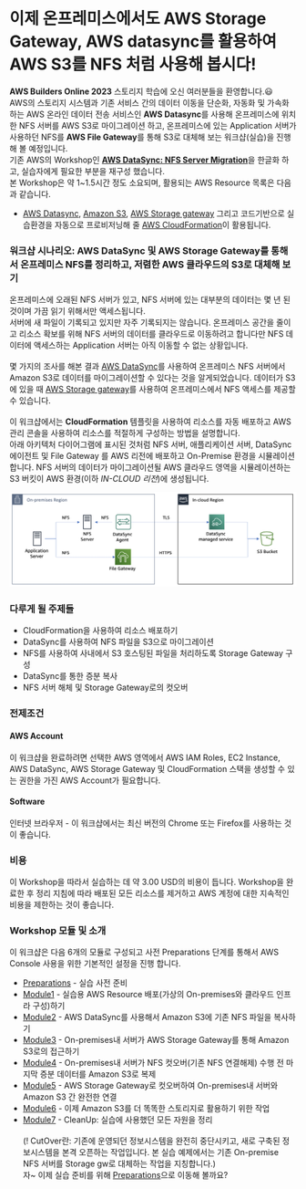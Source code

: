 # 이제 온프레미스에서도 AWS Storage Gateway, AWS datasync를 활용하여 AWS S3를 NFS 처럼 사용해 봅시다!

**AWS Builders Online 2023** 스토리지 학습에 오신 여러분들을 환영합니다.😃<br>
AWS의 스토리지 시스템과 기존 서비스 간의 데이터 이동을 단순화, 자동화 및 가속화하는 AWS 온라인 데이터 전송 서비스인 **AWS Datasync**를 사용해 온프레미스에 위치한 NFS 서버를 AWS S3로 마이그레이션 하고, 온프레미스에 있는 Application 서버가 사용하던 NFS를 **AWS File Gateway**를 통해 S3로 대체해 보는 워크샵(실습)을 진행해 볼 예정입니다.<br>
기존 AWS의 Workshop인 [**AWS DataSync: NFS Server Migration**]([https://catalog.us-east-1.prod.workshops.aws/workshops/976050cc-0606-4b23-b49f-ca7b8ac4b153/en-US/](https://catalog.workshops.aws/datasync-nfs-server-migration-with-storage-gateway/en-US))을 한글화 하고, 실습자에게 필요한 부분을 재구성 했습니다.<br>
본 Workshop은 약 1~1.5시간 정도 소요되며, 활용되는 AWS Resource 목록은 다음과 같습니다.

* [AWS Datasync](https://aws.amazon.com/ko/datasync/), [Amazon S3](https://aws.amazon.com/ko/s3/), [AWS Storage gateway](https://aws.amazon.com/ko/storagegateway/) 그리고 코드기반으로 실습환경을 자동으로 프로비저닝해 줄 [AWS CloudFormation](https://aws.amazon.com/ko/cloudformation/)이 활용됩니다.

### 워크샵 시나리오: AWS DataSync 및 AWS Storage Gateway를 통해서 온프레미스 NFS를 정리하고, 저렴한 AWS 클라우드의 S3로 대체해 보기
온프레미스에 오래된 NFS 서버가 있고, NFS 서버에 있는 대부분의 데이터는 몇 년 된 것이며 가끔 읽기 위해서만 액세스됩니다.<br>서버에 새 파일이 기록되고 있지만 자주 기록되지는 않습니다. 온프레미스 공간을 줄이고 리소스 확보를 위해 NFS 서버의 데이터를 클라우드로 이동하려고 합니다만 NFS 데이터에 액세스하는 Application 서버는 아직 이동할 수 없는 상황입니다.<br><br>
몇 가지의 조사를 해본 결과 [AWS DataSync](https://aws.amazon.com/ko/datasync/)를 사용하여 온프레미스 NFS 서버에서 Amazon S3로 데이터를 마이그레이션할 수 있다는 것을 알게되었습니다. 데이터가 S3에 있을 때 [AWS Storage gateway](https://aws.amazon.com/ko/storagegateway/)를 사용하여 온프레미스에서 NFS 액세스를 제공할 수 있습니다.<br><br>
이 워크샵에서는 **CloudFormation** 템플릿을 사용하여 리소스를 자동 배포하고 AWS 관리 콘솔을 사용하여 리소스를 적절하게 구성하는 방법을 설명합니다.<br>아래 아키텍처 다이어그램에 표시된 것처럼 NFS 서버, 애플리케이션 서버, DataSync 에이전트 및 File Gateway 를 AWS 리전에 배포하고 On-Premise 환경을 시뮬레이션합니다. NFS 서버의 데이터가 마이그레이션될 AWS 클라우드 영역을 시뮬레이션하는 S3 버킷이 AWS 환경(이하 *IN-CLOUD 리전*)에 생성됩니다.<br>

![intro](./images/intro.png)

### 다루게 될 주제들
* CloudFormation을 사용하여 리소스 배포하기
* DataSync를 사용하여 NFS 파일을 S3으로 마이그레이션
* NFS를 사용하여 사내에서 S3 호스팅된 파일을 처리하도록 Storage Gateway 구성
* DataSync를 통한 증분 복사
* NFS 서버 해체 및 Storage Gateway로의 컷오버

### 전제조건
#### AWS Account
이 워크샵을 완료하려면 선택한 AWS 영역에서 AWS IAM Roles, EC2 Instance, AWS DataSync, AWS Storage Gateway 및 CloudFormation 스택을 생성할 수 있는 권한을 가진 AWS Account가 필요합니다.
#### Software
인터넷 브라우저 - 이 워크샵에서는 최신 버전의 Chrome 또는 Firefox를 사용하는 것이 좋습니다.
### 비용
이 Workshop을 따라서 실습하는 데 약 3.00 USD의 비용이 듭니다. Workshop을 완료한 후 정리 지침에 따라 배포된 모든 리소스를 제거하고 AWS 계정에 대한 지속적인 비용을 제한하는 것이 좋습니다.
### Workshop 모듈 및 소개
이 워크샵은 다음 6개의 모듈로 구성되고 사전 Preparations 단계를 통해서 AWS Console 사용을 위한 기본적인 설정을 진행 합니다.
* [Preparations](./detail/Preparations.md) - 실습 사전 준비
* [Module1](./detail/module1.md) - 실습용 AWS Resource 배포(가상의 On-premises와 클라우드 인프라 구성)하기
* [Module2](./detail/module2.md) - AWS DataSync를 사용해서 Amazon S3에 기존 NFS 파일을 복사하기
* [Module3](./detail/module3.md) - On-premises내 서버가 AWS Storage Gateway를 통해 Amazon S3로의 접근하기
* [Module4](./detail/module4.md) - On-premises내 서버가 NFS 컷오버(기존 NFS 연결해제) 수행 전 마지막 증분 데이터를 Amazon S3로 복제
* [Module5](./detail/module5.md) - AWS Storage Gateway로 컷오버하여 On-premises내 서버와 Amazon S3 간 완전한 연결
* [Module6](./detail/module6.md) - 이제 Amazon S3를 더 똑똑한 스토리지로 활용하기 위한 작업
* [Module7](./detail/module7.md) - CleanUp: 실습에 사용했던 모든 자원을 정리<br><br>
(! CutOver란: 기존에 운영되던 정보시스템을 완전히 중단시키고, 새로 구축된 정보시스템을 본격 오픈하는 작업입니다. 본 실습 예제에서는 기존 On-premise NFS 서버를 Storage gw로 대체하는 작업을 지칭합니다.)<br>
자~ 이제 실습 준비를 위해 [Preparations](./detail/Preparations.md)으로 이동해 볼까요?

